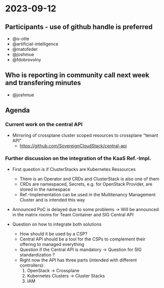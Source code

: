 # 2023-09-12

## Participants - use of github handle is preferred

* @o-otte
* @artificial-intelligence
* @matofeder
* @joshmue
* @fdobrovolny

## Who is reporting in community call next week and transfering minutes

* @joshmue

## Agenda

### Current work on the central API

* Mirroring of crossplane cluster scoped resources to crossplane "tenant API"
    * https://github.com/SovereignCloudStack/central-api

### Further discussion on the integration of the KaaS Ref.-Impl.

* First question is if ClusterStacks are Kubernetes Ressources
    * There is an Operator and CRDs and ClusterStack is also one of them
    * CRDs are namespaced, Secrets, e.g. for OpenStack Provider, are stored in the namespace
    * Ref.-Implementation can be used in the Multitenancy Management Cluster and is intended this way
* Announced PoC is delayed due to some problems -> Will be announced in the matrix rooms for Team Container and SIG Central API

* Question on how to integrate both solutions
    * How should it be used by a CSP?
    * Central API should be a tool for the CSPs to complement their offering to managed everything
    * Question if the Central API is mandatory -> Question for SIG standardization ?
    * Right now the API has three parts (intended with different controllers): 
        1. OpenStack -> Crossplane
        2. Kubernetes Clusters -> Cluster Stacks
        3. IAM
